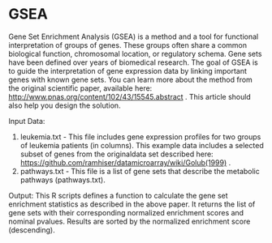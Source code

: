 # GSEA
Gene Set Enrichment Analysis (GSEA) is a method and a tool for functional interpretation of groups of
genes. These groups often share a common biological function, chromosomal location, or regulatory
schema. Gene sets have been defined over years of biomedical research. The goal of GSEA is to guide
the interpretation of gene expression data by linking important genes with known gene sets. You can
learn more about the method from the original scientific paper, available here:
http://www.pnas.org/content/102/43/15545.abstract . This article should also help you design the solution.

Input Data: 
1) leukemia.txt - This file includes gene expression profiles for two groups of leukemia patients (in columns). This example data includes a selected subset of genes from the originaldata set described here: https://github.com/ramhiser/datamicroarray/wiki/Golub(1999) . 
2) pathways.txt - This file is a list of gene sets that describe the metabolic pathways (pathways.txt).

Output:
This R scripts defines a function to calculate the gene set enrichment statistics as described in the above paper. It
returns the list of gene sets with their corresponding normalized enrichment scores and nominal pvalues.
Results are sorted by the normalized enrichment score (descending).



